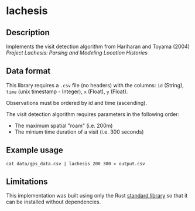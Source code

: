# lachesis

## Description

Implements the visit detection algorithm from Hariharan and Toyama (2004) *Project Lachesis: Parsing and Modeling Location Histories*

## Data format

This library requires a `.csv` file (no headers) with the columns: `id` (String), `time` (unix timestamp - Integer), `x` (Float), `y` (Float).

Observations must be ordered by id and time (ascending).

The visit detection algorithm requires parameters in the following order:
- The maximum spatial "roam" (i.e. 200m)
- The minium time duration of a visit (i.e. 300 seconds)

## Example usage

``` {shell}
cat data/gps_data.csv | lachesis 200 300 > output.csv
```

## Limitations

This implementation was built using only the Rust [standard library](https://doc.rust-lang.org/std/) so that it can be installed without dependencies. 
